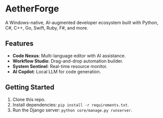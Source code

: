 # AetherForge  
A Windows-native, AI-augmented developer ecosystem built with Python, C#, C++, Go, Swift, Ruby, F#, and more.  

## Features  
- **Code Nexus**: Multi-language editor with AI assistance.  
- **Workflow Studio**: Drag-and-drop automation builder.  
- **System Sentinel**: Real-time resource monitor.  
- **AI Copilot**: Local LLM for code generation.  

## Getting Started  
1. Clone this repo.  
2. Install dependencies: `pip install -r requirements.txt`.  
3. Run the Django server: `python core/manage.py runserver`.  
